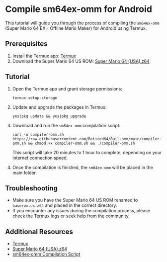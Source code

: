 # Compile sm64ex-omm for Android

This tutorial will guide you through the process of compiling the `sm64ex-omm` (Super Mario 64 EX - Offline Mario Maker) for Android using Termux.

## Prerequisites

1. Install the Termux app: [Termux](https://f-droid.org/repo/com.termux_118.apk)
2. Download the Super Mario 64 US ROM: [Super Mario 64 (USA).z64](https://github.com/jb1361/Super-Mario-64-AI/blob/development/Super%20Mario%2064%20(USA).z64)

## Tutorial

1. Open the Termux app and grant storage permissions:
   ```
   termux-setup-storage
   ```

2. Update and upgrade the packages in Termux:
   ```
   yes|pkg update && yes|pkg upgrade
   ```

3. Download and run the `sm64ex-omm` compilation script:
   ```
   curl -o compiler-omm.sh https://raw.githubusercontent.com/Retired64/Buil-omm/main/compiler-omm.sh && chmod +x compiler-omm.sh && ./compiler-omm.sh
   ```

   This script will take 20 minutes to 1 hour to complete, depending on your internet connection speed.

4. Once the compilation is finished, the `sm64ex-omm` will be placed in the main folder.

## Troubleshooting

- Make sure you have the Super Mario 64 US ROM renamed to `baserom.us.z64` and placed in the correct directory.
- If you encounter any issues during the compilation process, please check the Termux logs or seek help from the community.

## Additional Resources

- [Termux](https://f-droid.org/repo/com.termux_118.apk)
- [Super Mario 64 (USA).z64](https://github.com/jb1361/Super-Mario-64-AI/blob/development/Super%20Mario%2064%20(USA).z64)
- [sm64ex-omm Compilation Script](https://raw.githubusercontent.com/Retired64/Buil-omm/main/compiler-omm.sh)
